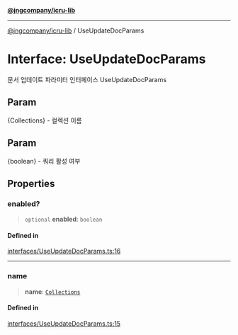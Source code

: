 [**@jngcompany/icru-lib**](../README.md)

***

[@jngcompany/icru-lib](../globals.md) / UseUpdateDocParams

# Interface: UseUpdateDocParams

문서 업데이트 파라미터 인터페이스
 UseUpdateDocParams

## Param

{Collections} - 컬렉션 이름

## Param

{boolean} - 쿼리 활성 여부

## Properties

### enabled?

> `optional` **enabled**: `boolean`

#### Defined in

[interfaces/UseUpdateDocParams.ts:16](https://github.com/jngcompany/icru-lib/blob/463893065235bd00666c18bdf483558e3b5f75c6/src/interfaces/UseUpdateDocParams.ts#L16)

***

### name

> **name**: [`Collections`](../enumerations/Collections.md)

#### Defined in

[interfaces/UseUpdateDocParams.ts:15](https://github.com/jngcompany/icru-lib/blob/463893065235bd00666c18bdf483558e3b5f75c6/src/interfaces/UseUpdateDocParams.ts#L15)
